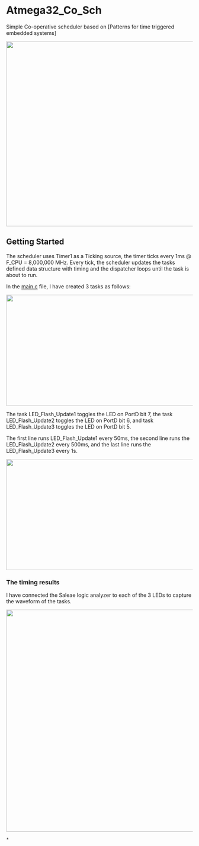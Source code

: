 # Atmega32_Co_Sch
Simple Co-operative scheduler based on [Patterns for time triggered embedded systems]

<img src="https://github.com/rxtxinv/AVR_Atmega32_Schedulers/raw/master/Images/Kit.jpg" height="500" width="900">

## Getting Started

The scheduler uses Timer1 as a Ticking source, the timer ticks every 1ms @ F_CPU = 8,000,000 MHz. Every tick, the scheduler updates the tasks defined data structure with timing and the dispatcher loops until the task is about to run.

In the [main.c](https://github.com/rxtxinv/AVR_Atmega32_Schedulers/blob/master/Atmega32_Co_Sch/main.c) file, I have created 3 tasks as follows:

<img src="https://github.com/rxtxinv/AVR_Atmega32_Schedulers/raw/master/Images/Tasks1.PNG" height="300" width="600">

The task LED_Flash_Update1 toggles the LED on PortD bit 7, the task LED_Flash_Update2 toggles the LED on PortD bit 6, and task LED_Flash_Update3 toggles the LED on PortD bit 5.

The first line runs LED_Flash_Update1 every 50ms, the second line runs the LED_Flash_Update2 every 500ms, and the last line runs the LED_Flash_Update3 every 1s.

<img src="https://github.com/rxtxinv/AVR_Atmega32_Schedulers/raw/master/Images/Tasks.PNG" height="300" width="600">



### The timing results
I have connected the Saleae logic analyzer to each of the 3 LEDs to capture the waveform of the tasks.

<img src="https://github.com/rxtxinv/AVR_Atmega32_Schedulers/raw/master/Images/Capture.PNG" height="600" width="800">

```
* 
```
